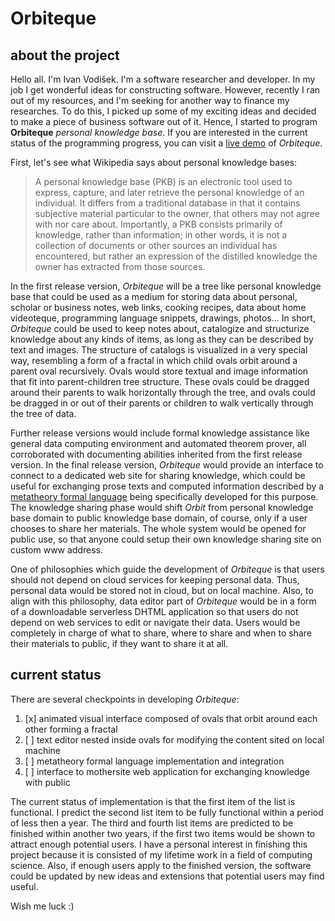 # Orbiteque

## about the project

Hello all. I'm Ivan Vodišek. I'm a software researcher and developer. In my job I get wonderful ideas for constructing software. However, recently I ran out of my resources, and I'm seeking for another way to finance my researches. To do this, I picked up some of my exciting ideas and decided to make a piece of business software out of it. Hence, I started to program **Orbiteque** *personal knowledge base*. If you are interested in the current status of the programming progress, you can visit a [live demo](https://e-teoria.github.io/Orbiteque/) of *Orbiteque*.

First, let's see what Wikipedia says about personal knowledge bases:
> A personal knowledge base (PKB) is an electronic tool used to express, capture, and later retrieve the personal knowledge of an individual. It differs from a traditional database in that it contains subjective material particular to the owner, that others may not agree with nor care about. Importantly, a PKB consists primarily of knowledge, rather than information; in other words, it is not a collection of documents or other sources an individual has encountered, but rather an expression of the distilled knowledge the owner has extracted from those sources.

In the first release version, *Orbiteque* will be a tree like personal knowledge base that could be used as a medium for storing data about personal, scholar or business notes, web links, cooking recipes, data about home videoteque, programming language snippets, drawings, photos... In short, *Orbiteque* could be used to keep notes about, catalogize and structurize knowledge about any kinds of items, as long as they can be described by text and images. The structure of catalogs is visualized in a very special way, resembling a form of a fractal in which child ovals orbit around a parent oval recursively. Ovals would store textual and image information that fit into parent-children tree structure. These ovals could be dragged around their parents to walk horizontally through the tree, and ovals could be dragged in or out of their parents or children to walk vertically through the tree of data.

Further release versions would include formal knowledge assistance like general data computing environment and automated theorem prover, all corroborated with documenting abilities inherited from the first release version. In the final release version, *Orbiteque* would provide an interface to connect to a dedicated web site for sharing knowledge, which could be useful for exchanging prose texts and computed information described by a [metatheory formal language](https://github.com/e-teoria/Logos) being specifically developed for this purpose. The knowledge sharing phase would shift *Orbit* from personal knowledge base domain to public knowledge base domain, of course, only if a user chooses to share her materials. The whole system would be opened for public use, so that anyone could setup their own knowledge sharing site on custom www address.

One of philosophies which guide the development of *Orbiteque* is that users should not depend on cloud services for keeping personal data. Thus, personal data would be stored not in cloud, but on local machine. Also, to align with this philosophy, data editor part of *Orbiteque* would be in a form of a downloadable serverless DHTML application so that users do not depend on web services to edit or navigate their data. Users would be completely in charge of what to share, where to share and when to share their materials to public, if they want to share it at all.

## current status

There are several checkpoints in developing *Orbiteque*:

1. [x] animated visual interface composed of ovals that orbit around each other forming a fractal
2. [ ] text editor nested inside ovals for modifying the content sited on local machine
3. [ ] metatheory formal language implementation and integration
4. [ ] interface to mothersite web application for exchanging knowledge with public

The current status of implementation is that the first item of the list is functional. I predict the second list item to be fully functional within a period of less then a year. The third and fourth list items are predicted to be finished within another two years, if the first two items would be shown to attract enough potential users. I have a personal interest in finishing this project because it is consisted of my lifetime work in a field of computing science. Also, if enough users apply to the finished version, the software could be updated by new ideas and extensions that potential users may find useful.

Wish me luck :)
